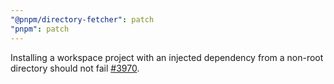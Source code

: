 ```yaml
---
"@pnpm/directory-fetcher": patch
"pnpm": patch
---
```


Installing a workspace project with an injected dependency from a non-root directory should not fail [#3970](https://github.com/pnpm/pnpm/issues/3970).
